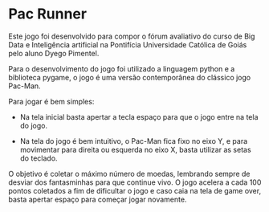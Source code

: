# Pac Runner

Este jogo foi desenvolvido para compor o fórum avaliativo do curso de Big Data e Inteligência
artificial na Pontifícia Universidade Católica de Goiás pelo aluno Dyego Pimentel.

Para o desenvolvimento do jogo foi utilizado a linguagem python e a biblioteca pygame,
o jogo é uma versão contemporânea do clássico jogo Pac-Man.


Para jogar é bem simples:

- Na tela inicial basta apertar a tecla espaço para que o jogo entre na tela do jogo.

- Na tela do jogo é bem intuitivo, o Pac-Man fica fixo no eixo Y, e para movimentar para
direita ou esquerda no eixo X, basta utilizar as setas do teclado.

O objetivo é coletar o máximo número de moedas, lembrando sempre de desviar dos fantasminhas
para que continue vivo. O jogo acelera a cada 100 pontos coletados a fim de dificultar o
jogo e caso caia na tela de game over, basta apertar espaço para começar jogar novamente.
